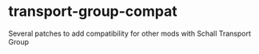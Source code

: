 # transport-group-compat
Several patches to add compatibility for other mods with Schall Transport Group

